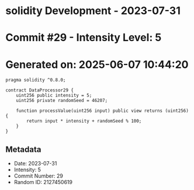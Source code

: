 ﻿# solidity Development - 2023-07-31
# Commit #29 - Intensity Level: 5
# Generated on: 2025-06-07 10:44:20
```solidity
pragma solidity ^0.8.0;

contract DataProcessor29 {
    uint256 public intensity = 5;
    uint256 private randomSeed = 46207;

    function processValue(uint256 input) public view returns (uint256) {
        return input * intensity + randomSeed % 100;
    }
}
```
## Metadata
- Date: 2023-07-31
- Intensity: 5
- Commit Number: 29
- Random ID: 2127450619
